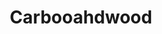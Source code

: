 ---
pid: pt307
title: Carbooahdwood
location_transcription: penn treaty park :)
coordinates: "[-75.128905858133, 39.966069488908]"
zipcode: '19134'
gen_neighborhood: River Wards
neighborhood: Port Richmond
outside_phl: 
age: '7'
age_range: 6-13
instagram: 
image_file_name: pt_307.jpg
proposal_transcription: 
topic: Unknown
topic_summary: '0'
type: Other No Form
keywords_other: 
credit: Ammamdo
image_labels: 
twitter: 
facebook: 
permalink: "/monuments/pt307/"
layout: item-page
---